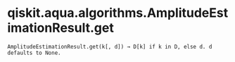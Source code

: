 # qiskit.aqua.algorithms.AmplitudeEstimationResult.get

`AmplitudeEstimationResult.get(k[, d]) → D[k] if k in D, else d. d defaults to None.`
